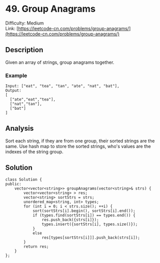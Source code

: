 # 49. Group Anagrams
Difficulty: Medium  
Link: [https://leetcode-cn.com/problems/group-anagrams/](https://leetcode-cn.com/problems/group-anagrams/)
## Description
Given an array of strings, group anagrams together.
### Example
``` 
Input: ["eat", "tea", "tan", "ate", "nat", "bat"],
Output:
[
  ["ate","eat","tea"],
  ["nat","tan"],
  ["bat"]
]
```
## Analysis
Sort each string, if they are from one group, their sorted strings are the same. Use hash map to store the sorted strings, who's values are the indexes of the string group.  
## Solution
```
class Solution {
public:
    vector<vector<string>> groupAnagrams(vector<string>& strs) {
        vector<vector<string> > res;
        vector<string> sortStrs = strs;
        unordered_map<string, int> types;
        for (int i = 0; i < strs.size(); ++i) {
            sort(sortStrs[i].begin(), sortStrs[i].end());
            if (types.find(sortStrs[i]) == types.end()) {
                res.push_back({strs[i]});
                types.insert({sortStrs[i], types.size()});
            }
            else 
                res[types[sortStrs[i]]].push_back(strs[i]);
        }
        return res;
    }
};
```
